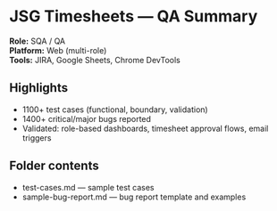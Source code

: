 # JSG Timesheets — QA Summary

**Role:** SQA / QA  
**Platform:** Web (multi-role)  
**Tools:** JIRA, Google Sheets, Chrome DevTools

## Highlights
- 1100+ test cases (functional, boundary, validation)
- 1400+ critical/major bugs reported
- Validated: role-based dashboards, timesheet approval flows, email triggers

## Folder contents
- test-cases.md — sample test cases
- sample-bug-report.md — bug report template and examples
